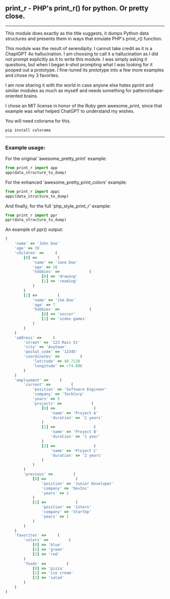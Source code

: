 ## print_r - PHP's print_r() for python. Or pretty close. 

---
This module does exactly as the title suggests, it dumps Python data structures and presents them in ways that emulate PHP's print_r() function.

This module was the result of serendipity. I cannot take credit as it is a ChaptGPT 4o hallucination. I am choosing to call it a hallucination as I did not prompt explicitly as it to write this module. I was simply asking it questions, but when I began k-shot prompting what I was looking for it pooped out a prototype. I fine-tuned its prototype into a few more examples and chose my 3 favorites.

I am now sharing it with the world in case anyone else hates pprint and similar modules as much as myself and needs something for pattern/shape-oriented brains.

I chose an MIT license in honor of the Ruby gem awesome_print, since that example was what helped ChatGPT to understand my wishes.

You will need colorama for this. 
```
pip install colorama
```

___
### Example usage:

For the original 'awesome_pretty_print' example:
```python
from print_r import app
app(data_structure_to_dump)
```
For the enhanced 'awesome_pretty_print_colors' example:
```python
from print_r import appc
appc(data_structure_to_dump)
```
And finally, for the full 'php_style_print_r' example:
```python
from print_r import ppr
ppr(data_structure_to_dump)
```
An example of ppr() output: 
```ruby
(
    'name' => 'John Doe'
    'age' => 30
    'children' =>     (
        [0] =>         (
            'name' => 'Jane Doe'
            'age' => 10
            'hobbies' =>             (
                [0] => 'drawing'
                [1] => 'reading'
            )
        )
        [1] =>         (
            'name' => 'Jim Doe'
            'age' => 7
            'hobbies' =>             (
                [0] => 'soccer'
                [1] => 'video games'
            )
        )
    )
    'address' =>     (
        'street' => '123 Main St'
        'city' => 'Anytown'
        'postal_code' => '12345'
        'coordinates' =>         (
            'latitude' => 40.7128
            'longitude' => -74.006
        )
    )
    'employment' =>     (
        'current' =>         (
            'position' => 'Software Engineer'
            'company' => 'TechCorp'
            'years' => 5
            'projects' =>             (
                [0] =>                 (
                    'name' => 'Project A'
                    'duration' => '2 years'
                )
                [1] =>                 (
                    'name' => 'Project B'
                    'duration' => '1 year'
                )
                [2] =>                 (
                    'name' => 'Project C'
                    'duration' => '2 years'
                )
            )
        )
        'previous' =>         (
            [0] =>             (
                'position' => 'Junior Developer'
                'company' => 'DevInc'
                'years' => 2
            )
            [1] =>             (
                'position' => 'Intern'
                'company' => 'StartUp'
                'years' => 1
            )
        )
    )
    'favorites' =>     (
        'colors' =>         (
            [0] => 'blue'
            [1] => 'green'
            [2] => 'red'
        )
        'foods' =>         (
            [0] => 'pizza'
            [1] => 'ice cream'
            [2] => 'salad'
        )
    )
)
```